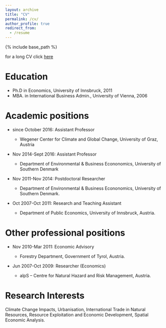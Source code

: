 ```yaml
---
layout: archive
title: "CV"
permalink: /cv/
author_profile: true
redirect_from:
  - /resume
---
```


{% include base_path %}

for a long CV click [here]()


Education
======
* Ph.D in Economics, University of Innsbruck, 2011
* MBA. in International Business Admin., University of Vienna, 2006

Academic positions
======
* since October 2016: Assistant Professor
  * Wegener Center for Climate and Global Change, University of Graz, Austria

* Nov 2014-Sept 2016: Assistant Professor
  * Department of Environmental & Business Econonomics, University of Southern Denmark

* Nov 2011-Nov 2014: Postdoctoral Researcher
  * Department of Environmental & Business Econonomics, University of Southern Denmark.

* Oct 2007-Oct 2011: Research and Teaching Assistant
  * Department of Public Economics, University of Innsbruck, Austria.

Other professional positions
======
* Nov 2010-Mar 2011: Economic Advisory
  * Forestry Department, Government of Tyrol, Austria.

* Jun 2007-Oct 2009: Researcher (Economics)
  * alpS – Centre for Natural Hazard and Risk Management, Austria.
  
Research Interests
======

Climate Change Impacts, Urbanisation, International Trade in Natural Resources, Resource Exploitation and Economic Development, Spatial Economic Analysis.
